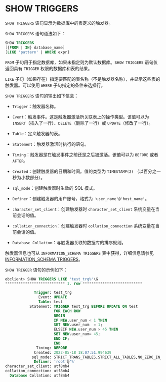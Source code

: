 SHOW TRIGGERS 
==================================

`SHOW TRIGGERS` 语句显示为数据库中的表定义的触发器。

`SHOW TRIGGERS` 语句语法如下：

```sql
SHOW TRIGGERS
[{FROM | IN} database_name]
[LIKE 'pattern' | WHERE expr]
```



`FROM` 子句用于指定数据库，如果未指定则为默认数据库。`SHOW TRIGGERS` 语句仅返回具有 `TRIGGER` 权限的数据库和表的结果。

`LIKE` 子句（如果存在）指定要匹配的表名称（不是触发器名称），并显示这些表的触发器。可以使用 `WHERE` 子句指定的条件来选择行。

`SHOW TRIGGERS` 语句的输出如下信息：

* `Trigger`：触发器名称。

  

* `Event`：触发事件。这是触发器激活所关联表上的操作类型。该值可以为 `INSERT`（插入了一行）、`DELETE`（删除了一行）或 `UPDATE`（修改了一行）。

  

* `Table`：定义触发器的表。

  

* `Statement`：触发器激活时执行的语句。

  

* `Timing`：触发器是在触发事件之前还是之后被激活。该值可以为 `BEFORE` 或者 `AFTER`。

  

* `Created`：创建触发器的日期和时间。值的类型为 `TIMESTAMP(2)` （以百分之一秒为小数部分）。

  

* `sql_mode`：创建触发器时生效的 SQL 模式。

  

* `Definer`：创建触发器的用户账号，格式为 `'user_name'@'host_name'`。

  

* `character_set_client`：创建触发器时 `character_set_client` 系统变量在当前会话的值。

  

* `collation_connection`：创建触发器时 `collation_connection` 系统变量在当前会话的值。

  

* `Database Collation`：与触发器关联的数据库的排序规则。

  




触发器信息也可从 `INFORMATION_SCHEMA TRIGGERS` 表中获得，详细信息请参见 [INFORMATION_SCHEMA TRIGGERS](../8.information_schema-dictionary-view/3.information_schema-triggers.md)。

`SHOW TRIGGER` 语句的示例如下：

```sql
obclient> SHOW TRIGGERS LIKE 'test_trg%'\G
*************************** 1. row ***************************

             Trigger: test_trg
               Event: UPDATE
               Table: test
           Statement: TRIGGER test_trg BEFORE UPDATE ON test
                      FOR EACH ROW
                      BEGIN
                      IF NEW.user_num < 1 THEN
                      SET NEW.user_num  = 1;
                      ELSEIF NEW.user_num > 45 THEN
                      SET NEW.user_num= 45;
                      END IF;
                      END
              Timing: BEFORE
             Created: 2022-05-18 18:07:51.994639
            sql_mode: STRICT_TRANS_TABLES,STRICT_ALL_TABLES,NO_ZERO_IN_DATE
             Definer: 'root'@'%'
character_set_client: utf8mb4
collation_connection: utf8mb4
  Database Collation: utf8mb4
```


